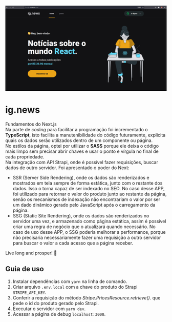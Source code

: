 ![Exemplo do App](/assets/example.png)

# ig.news

Fundamentos do Next.js  
Na parte de *coding* para facilitar a programação foi incrementado o **TypeScript**, isto facilita a manutenibilidade do código futuramente, explicita quais os dados serão utilizados dentro de um componente ou página.  
No estilos da página, optei por utilizar o **SASS** porque ele deixa o código mais limpo sem precisar abrir chaves e usar o ponto e vírgula no final de cada propriedade.  
Na integração com API Strapi, onde é possível fazer requisições, buscar dados de outro servidor. Foi apresentado o poder do Next:  
* SSR (Server Side Rendering), onde os dados são renderizados e mostrados em tela sempre de forma estática, junto com o restante dos dados. Isso o torna capaz de ser indexado no SEO. No caso desse APP, foi utilizado para retornar o valor do produto junto ao restante da página, senão os mecanismos de indexação não encontrariam o valor por ser um dado dinâmico gerado pelo JavaScript após o carregamento da página.  
* SSG (Static Site Rendering), onde os dados são renderizados no servidor uma vez, e armazenado como página estática, assim é possível criar uma regra de negócio que o atualizará quando necessário. No caso de uso desse APP, o SSG poderia melhorar a performance, porque não precisaria necessariamente fazer uma requisição a outro servidor para buscar o valor a cada acesso que a página receber.

Live long and prosper! 🖖  

## Guia de uso

1. Instalar dependências com `yarn` na linha de comando.
2. Criar arquivo `.env.local` com a chave do produto do Strapi `STRIPE_API_KEY`.
3. Conferir a requisição do método *Stripe.PricesResource.retrieve()*. que pede o id do produto gerado pelo Strapi.
4. Executar o servidor com `yarn dev`.
5. Acessar a página de debug `localhost:3000`.